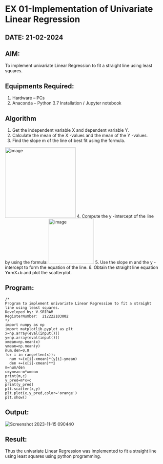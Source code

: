 # EX 01-Implementation of Univariate Linear Regression
## DATE: 21-02-2024
## AIM:
To implement univariate Linear Regression to fit a straight line using least squares.

## Equipments Required:
1. Hardware – PCs
2. Anaconda – Python 3.7 Installation / Jupyter notebook

## Algorithm
1. Get the independent variable X and dependent variable Y.
2. Calculate the mean of the X -values and the mean of the Y -values.
3. Find the slope m of the line of best fit using the formula. 
<img width="231" alt="image" src="https://user-images.githubusercontent.com/93026020/192078527-b3b5ee3e-992f-46c4-865b-3b7ce4ac54ad.png">
4. Compute the y -intercept of the line by using the formula:
<img width="148" alt="image" src="https://user-images.githubusercontent.com/93026020/192078545-79d70b90-7e9d-4b85-9f8b-9d7548a4c5a4.png">
5. Use the slope m and the y -intercept to form the equation of the line.
6. Obtain the straight line equation Y=mX+b and plot the scatterplot.

## Program:
```
/*
Program to implement univariate Linear Regression to fit a straight line using least squares.
Developed by: V.SRIRAM
RegisterNumber:  212222103002
*/
import numpy as np
import matplotlib.pyplot as plt
x=np.array(eval(input()))
y=np.array(eval(input()))
xmean=np.mean(x)
ymean=np.mean(y)
num,den=0,0
for i in range(len(x)):
  num +=(x[i]-xmean)*(y[i]-ymean)
  den +=(x[i]-xmean)**2
m=num/den
c=ymean-m*xmean
print(m,c)
y_pred=m*x+c
print(y_pred)
plt.scatter(x,y)
plt.plot(x,y_pred,color='orange')
plt.show()
```

## Output:
![Screenshot 2023-11-15 090440](https://github.com/Darkwebnew/Find-the-best-fit-line-using-Least-Squares-Method/assets/143114486/4b7bb24a-b57f-44ae-8ffb-e8bce8cb0098)



## Result:
Thus the univariate Linear Regression was implemented to fit a straight line using least squares using python programming.
